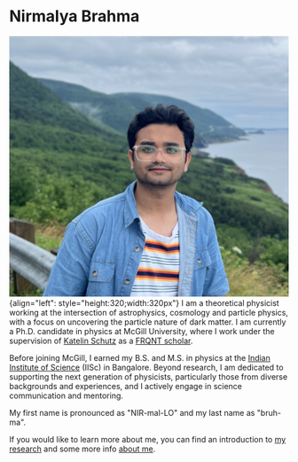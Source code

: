 # Nirmalya Brahma
![NirmalyaBrahma](./media/avatar_nbrahma.jpg "Nirmalya Brahma"){align="left": style="height:320;width:320px"}
I am a theoretical physicist working at the intersection of astrophysics, cosmology and particle physics, with a focus on uncovering the particle nature of dark matter. I am currently a Ph.D. candidate in physics at McGill University, where I work under the supervision of <a href="https://katelinschutz.com" target="_blank">Katelin Schutz</a> as a <a href="https://frq.gouv.qc.ca/en/program/frqnt-2024-2025-doctoral-training-scholarships/" target="_blank">FRQNT scholar</a>.

Before joining McGill, I earned my B.S. and M.S. in physics at the <a href="https://iisc.ac.in" target="_blank">Indian Institute of Science</a> (IISc) in Bangalore. Beyond research, I am dedicated to supporting the next generation of physicists, particularly those from diverse backgrounds and experiences, and I actively engage in science communication and mentoring.

My first name is pronounced as "NIR-mal-LO" and my last name as "bruh-ma".

If you would like to learn more about me, you can find an introduction to [my research](./reasearch/research_index.md) and some more info [about me](./about/about.md).
